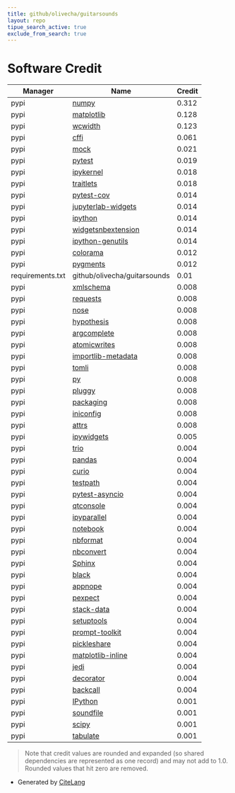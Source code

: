 ```yaml
---
title: github/olivecha/guitarsounds
layout: repo
tipue_search_active: true
exclude_from_search: true
---
```

# Software Credit

|Manager|Name|Credit|
|-------|----|------|
|pypi|[numpy](https://www.numpy.org)|0.312|
|pypi|[matplotlib](https://matplotlib.org)|0.128|
|pypi|[wcwidth](https://pypi.org/project/wcwidth)|0.123|
|pypi|[cffi](https://pypi.org/project/cffi)|0.061|
|pypi|[mock](https://pypi.org/project/mock)|0.021|
|pypi|[pytest](https://docs.pytest.org/en/latest/)|0.019|
|pypi|[ipykernel](https://pypi.org/project/ipykernel)|0.018|
|pypi|[traitlets](https://pypi.org/project/traitlets)|0.018|
|pypi|[pytest-cov](https://pypi.org/project/pytest-cov)|0.014|
|pypi|[jupyterlab-widgets](https://pypi.org/project/jupyterlab-widgets)|0.014|
|pypi|[ipython](https://pypi.org/project/ipython)|0.014|
|pypi|[widgetsnbextension](https://pypi.org/project/widgetsnbextension)|0.014|
|pypi|[ipython-genutils](https://pypi.org/project/ipython-genutils)|0.014|
|pypi|[colorama](https://pypi.org/project/colorama)|0.012|
|pypi|[pygments](https://pypi.org/project/pygments)|0.012|
|requirements.txt|github/olivecha/guitarsounds|0.01|
|pypi|[xmlschema](https://pypi.org/project/xmlschema)|0.008|
|pypi|[requests](https://pypi.org/project/requests)|0.008|
|pypi|[nose](https://pypi.org/project/nose)|0.008|
|pypi|[hypothesis](https://pypi.org/project/hypothesis)|0.008|
|pypi|[argcomplete](https://pypi.org/project/argcomplete)|0.008|
|pypi|[atomicwrites](https://pypi.org/project/atomicwrites)|0.008|
|pypi|[importlib-metadata](https://pypi.org/project/importlib-metadata)|0.008|
|pypi|[tomli](https://pypi.org/project/tomli)|0.008|
|pypi|[py](https://pypi.org/project/py)|0.008|
|pypi|[pluggy](https://pypi.org/project/pluggy)|0.008|
|pypi|[packaging](https://pypi.org/project/packaging)|0.008|
|pypi|[iniconfig](https://pypi.org/project/iniconfig)|0.008|
|pypi|[attrs](https://pypi.org/project/attrs)|0.008|
|pypi|[ipywidgets](http://jupyter.org)|0.005|
|pypi|[trio](https://github.com/python-trio/trio)|0.004|
|pypi|[pandas](https://pypi.org/project/pandas)|0.004|
|pypi|[curio](https://pypi.org/project/curio)|0.004|
|pypi|[testpath](https://pypi.org/project/testpath)|0.004|
|pypi|[pytest-asyncio](https://pypi.org/project/pytest-asyncio)|0.004|
|pypi|[qtconsole](https://pypi.org/project/qtconsole)|0.004|
|pypi|[ipyparallel](https://pypi.org/project/ipyparallel)|0.004|
|pypi|[notebook](https://pypi.org/project/notebook)|0.004|
|pypi|[nbformat](https://pypi.org/project/nbformat)|0.004|
|pypi|[nbconvert](https://pypi.org/project/nbconvert)|0.004|
|pypi|[Sphinx](https://pypi.org/project/Sphinx)|0.004|
|pypi|[black](https://pypi.org/project/black)|0.004|
|pypi|[appnope](https://pypi.org/project/appnope)|0.004|
|pypi|[pexpect](https://pypi.org/project/pexpect)|0.004|
|pypi|[stack-data](https://pypi.org/project/stack-data)|0.004|
|pypi|[setuptools](https://pypi.org/project/setuptools)|0.004|
|pypi|[prompt-toolkit](https://pypi.org/project/prompt-toolkit)|0.004|
|pypi|[pickleshare](https://pypi.org/project/pickleshare)|0.004|
|pypi|[matplotlib-inline](https://pypi.org/project/matplotlib-inline)|0.004|
|pypi|[jedi](https://pypi.org/project/jedi)|0.004|
|pypi|[decorator](https://pypi.org/project/decorator)|0.004|
|pypi|[backcall](https://pypi.org/project/backcall)|0.004|
|pypi|[IPython](https://ipython.org)|0.001|
|pypi|[soundfile](https://github.com/bastibe/python-soundfile)|0.001|
|pypi|[scipy](https://www.scipy.org)|0.001|
|pypi|[tabulate](https://github.com/astanin/python-tabulate)|0.001|


> Note that credit values are rounded and expanded (so shared dependencies are represented as one record) and may not add to 1.0. Rounded values that hit zero are removed.


- Generated by [CiteLang](https://github.com/vsoch/citelang)
